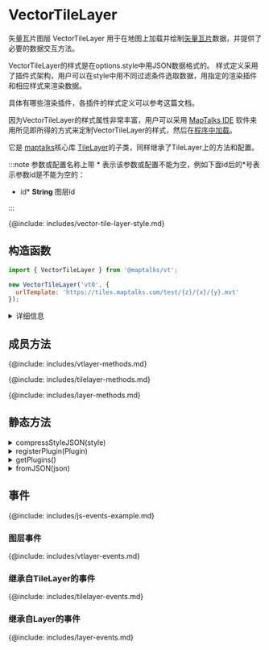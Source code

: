 # VectorTileLayer

矢量瓦片图层 VectorTileLayer 用于在地图上加载并绘制[矢量瓦片](../guide/basic/vt)数据，并提供了必要的数据交互方法。

VectorTileLayer的样式是在options.style中用JSON数据格式的。 样式定义采用了插件式架构，用户可以在style中用不同过滤条件选取数据，用指定的渲染插件和相应样式来渲染数据。

具体有哪些渲染插件，各插件的样式定义可以参考这篇文档。

因为VectorTileLayer的样式属性非常丰富，用户可以采用 [MapTalks IDE](../../ide/guide/intro) 软件来用所见即所得的方式来定制VectorTileLayer的样式，然后在[程序中加载](../../ide/guide/useInProgram/intro)。

它是 [maptalks](https://maptalks.org)核心库 [TileLayer](https://maptalks.org/maptalks.js/api/0.x/TileLayer.html)的子类，同样继承了TileLayer上的方法和配置。

:::note
参数或配置名称上带 \* 表示该参数或配置不能为空，例如下面id后的\*号表示参数id是不能为空的：

* id* **String** 图层id

:::

{@include: includes/vector-tile-layer-style.md}

## 构造函数

```javascript
import { VectorTileLayer } from '@maptalks/vt';

new VectorTileLayer('vt0', {
  urlTemplate: 'https://tiles.maptalks.com/test/{z}/{x}/{y}.mvt'
});
```
<details><summary>详细信息</summary>
<div>

参数：

* id\* **String** 图层id
* options\* **Object** 配置参数，可选的配置项如下：

| 配置名           |  类型           |  描述                 | 默认值 |
|  ------         | :----:  | ----  |   :-----------:  |
|urlTemplate\*    | String          | url模板               |  null  |
{@include: includes/vtlayer-options.md}

</div>
</details>


## 成员方法

{@include: includes/vtlayer-methods.md}

{@include: includes/tilelayer-methods.md}

{@include: includes/layer-methods.md}

## 静态方法

<details><summary>compressStyleJSON(style)</summary>
<div>
<br/>

通过合并相同定义的渲染插件，把style JSON压缩为尺寸更小的JSON对象。

```js
const compressedStyle = VectorTileLayer.compressStyleJSON(style);
````

参数：

* style **Object** 样式对象

返回：

* **Object**

</div>
</details>

<details><summary>registerPlugin(Plugin)</summary>
<div>
<br/>

注册新的渲染插件。

```js
VectorTileLayer.registerPlugin(PluginClazz);
````

参数：

* PluginClazz **PainterPlugin** 要注册的渲染插件类

</div>
</details>

<details><summary>getPlugins()</summary>
<div>
<br/>

获取所有注册的渲染插件。

```js
const pluginClasses = VectorTileLayer.getPlugins();
````

返回：

* PainterPlugin[]

</div>
</details>

<details><summary>fromJSON(json)</summary>
<div>
<br/>

从图层的json对象创建一个VectorTileLayer对象。

```js
const json = layer.toJSON();

const layerCopied = maptalks.Layer.fromJSON(json);
````

返回：

* VectorTileLayer

</div>
</details>

## 事件

{@include: includes/js-events-example.md}

### 图层事件

{@include: includes/vtlayer-events.md}

### 继承自TileLayer的事件

{@include: includes/tilelayer-events.md}

### 继承自Layer的事件

{@include: includes/layer-events.md}